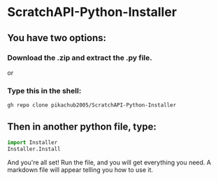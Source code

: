 # ScratchAPI-Python-Installer
## You have two options:
### Download the .zip and extract the .py file. 
or
### Type this in the shell:
```shell
gh repo clone pikachub2005/ScratchAPI-Python-Installer
```

## Then in another python file, type:
```python
import Installer
Installer.Install
```
And you're all set! Run the file, and you will get everything you need. A markdown file will appear telling you how to use it.
